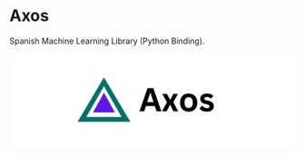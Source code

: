 # Axos
Spanish Machine Learning Library (Python Binding).

![Banner axos](https://github.com/octaviusp/Axos/blob/main/Banner.png)
